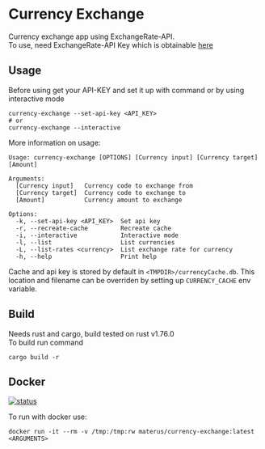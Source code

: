 # Currency Exchange
Currency exchange app using ExchangeRate-API.\
To use, need ExchangeRate-API Key which is obtainable [here](https://www.exchangerate-api.com/)
## Usage
Before using get your API-KEY and set it up with command or by using interactive mode
```
currency-exchange --set-api-key <API_KEY>
# or
currency-exchange --interactive
```
More information on usage:
```
Usage: currency-exchange [OPTIONS] [Currency input] [Currency target] [Amount]

Arguments:
  [Currency input]   Currency code to exchange from
  [Currency target]  Currency code to exchange to
  [Amount]           Currency amount to exchange

Options:
  -k, --set-api-key <API_KEY>  Set api key
  -r, --recreate-cache         Recreate cache
  -i, --interactive            Interactive mode
  -l, --list                   List currencies
  -L, --list-rates <currency>  List exchange rate for currency
  -h, --help                   Print help
```
Cache and api key is stored by default in `<TMPDIR>/currencyCache.db`. This location and filename can be overriden by setting up `CURRENCY_CACHE` env variable.

## Build
Needs rust and cargo, build tested on rust v1.76.0\
To build run command
```
cargo build -r
```

## Docker
[![status](https://github.com/materusPL/currency-exchange-rust/actions/workflows/main.yml/badge.svg)](https://hub.docker.com/repository/docker/materus/currency-exchange)

To run with docker use:
```
docker run -it --rm -v /tmp:/tmp:rw materus/currency-exchange:latest <ARGUMENTS>
```


